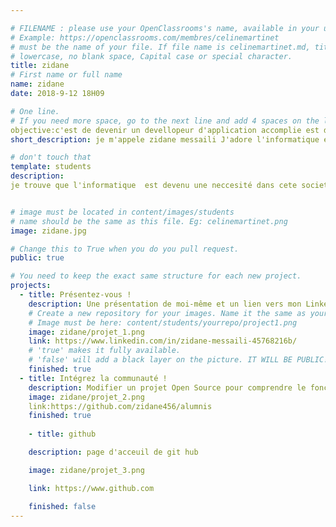 ```yaml
---

# FILENAME : please use your OpenClassrooms's name, available in your url.
# Example: https://openclassrooms.com/membres/celinemartinet
# must be the name of your file. If file name is celinemartinet.md, title is celinemartinet.
# lowercase, no blank space, Capital case or special character.
title: zidane
# First name or full name
name: zidane 
date: 2018-9-12 18H09

# One line.
# If you need more space, go to the next line and add 4 spaces on the left, as in 'description'.
objective:c'est de devenir un devellopeur d'application accomplie est de cree la meilleur application possible au niveau de ca conception est de c'est fonctionallité.
short_description: je m'appele zidane messaili J'adore l'informatique est tout ce qui dans le domaine artistique"dessin lecture..." 

# don't touch that
template: students
description:
je trouve que l'informatique  est devenu une neccesité dans cete societé,c'est un domaine tres interessant,creative est ayant   des ressource quassiment illimité. J'ai toujours été passiionné par l'informatique


# image must be located in content/images/students
# name should be the same as this file. Eg: celinemartinet.png
image: zidane.jpg

# Change this to True when you do you pull request.
public: true

# You need to keep the exact same structure for each new project.
projects:
  - title: Présentez-vous !
    description: Une présentation de moi-même et un lien vers mon LinkedIn.
    # Create a new repository for your images. Name it the same as your nickname and profile picture.
    # Image must be here: content/students/yourrepo/project1.png
    image: zidane/projet_1.png
    link: https://www.linkedin.com/in/zidane-messaili-45768216b/
    # 'true' makes it fully available.
    # 'false' will add a black layer on the picture. IT WILL BE PUBLIC!
    finished: true
  - title: Intégrez la communauté !
    description: Modifier un projet Open Source pour comprendre le fonctionnement de Git, de Github et des pull requests. 
    image: zidane/projet_2.png
    link:https://github.com/zidane456/alumnis
    finished: true
    
    - title: github

    description: page d'acceuil de git hub

    image: zidane/projet_3.png

    link: https://www.github.com

    finished: false
---  
```

